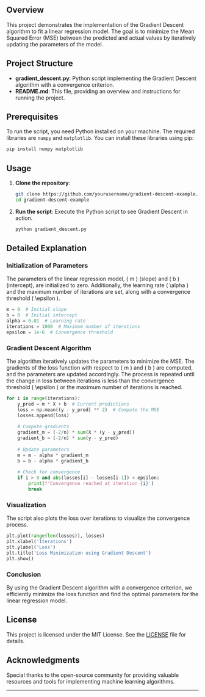 

## Overview
This project demonstrates the implementation of the Gradient Descent algorithm to fit a linear regression model. The goal is to minimize the Mean Squared Error (MSE) between the predicted and actual values by iteratively updating the parameters of the model.

## Project Structure
- **gradient_descent.py**: Python script implementing the Gradient Descent algorithm with a convergence criterion.
- **README.md**: This file, providing an overview and instructions for running the project.

## Prerequisites
To run the script, you need Python installed on your machine. The required libraries are `numpy` and `matplotlib`. You can install these libraries using pip:
```bash
pip install numpy matplotlib
```

## Usage
1. **Clone the repository**:
   ```bash
   git clone https://github.com/yourusername/gradient-descent-example.git
   cd gradient-descent-example
   ```

2. **Run the script**:
   Execute the Python script to see Gradient Descent in action.
   ```bash
   python gradient_descent.py
   ```

## Detailed Explanation

### Initialization of Parameters
The parameters of the linear regression model, \( m \) (slope) and \( b \) (intercept), are initialized to zero. Additionally, the learning rate \( \alpha \) and the maximum number of iterations are set, along with a convergence threshold \( \epsilon \).

```python
m = 0  # Initial slope
b = 0  # Initial intercept
alpha = 0.01  # Learning rate
iterations = 1000  # Maximum number of iterations
epsilon = 1e-6  # Convergence threshold
```

### Gradient Descent Algorithm
The algorithm iteratively updates the parameters to minimize the MSE. The gradients of the loss function with respect to \( m \) and \( b \) are computed, and the parameters are updated accordingly. The process is repeated until the change in loss between iterations is less than the convergence threshold \( \epsilon \) or the maximum number of iterations is reached.

```python
for i in range(iterations):
    y_pred = m * X + b  # Current predictions
    loss = np.mean((y - y_pred) ** 2)  # Compute the MSE
    losses.append(loss)
    
    # Compute gradients
    gradient_m = (-2/n) * sum(X * (y - y_pred))
    gradient_b = (-2/n) * sum(y - y_pred)
    
    # Update parameters
    m = m - alpha * gradient_m
    b = b - alpha * gradient_b
    
    # Check for convergence
    if i > 0 and abs(losses[i] - losses[i-1]) < epsilon:
        print(f'Convergence reached at iteration {i}')
        break
```

### Visualization
The script also plots the loss over iterations to visualize the convergence process.

```python
plt.plot(range(len(losses)), losses)
plt.xlabel('Iterations')
plt.ylabel('Loss')
plt.title('Loss Minimization using Gradient Descent')
plt.show()
```

### Conclusion
By using the Gradient Descent algorithm with a convergence criterion, we efficiently minimize the loss function and find the optimal parameters for the linear regression model.

## License
This project is licensed under the MIT License. See the [LICENSE](LICENSE) file for details.

## Acknowledgments
Special thanks to the open-source community for providing valuable resources and tools for implementing machine learning algorithms.

---
